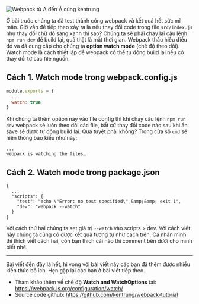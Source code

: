 ![Webpack từ A đến Á cùng kentrung](https://images.viblo.asia/2090b88e-6ec0-49fe-b677-65e927fafc2e.png) 

Ở bài trước chúng ta đã test thành công webpack và kết quả hết sức mĩ mãn. Giờ vấn đề tiếp theo xảy ra là nếu thay đổi code trong file `src/index.js` như thay đổi chữ đỏ sang xanh thì sao? Chúng ta sẽ phải chạy lại câu lệnh `npm run dev` để build lại, quả thật là mất thời gian. Webpack thấu hiểu điều đó và đã cung cấp cho chúng ta **option watch mode** (chế độ theo dõi). Watch mode là cách thiết lập để webpack có thể tự động build lại nếu có thay đổi từ các file nguồn. 

## Cách 1. Watch mode trong webpack.config.js
```js
module.exports = {
  ...
  watch: true
}
```
Khi chúng ta thêm option này vào file config thì khi chạy câu lệnh `npm run dev` webpack sẽ luôn theo dõi các file, bất cứ thay đổi code nào sau khi ấn save sẽ được tự động build lại. Quá tuyệt phải không? Trong cửa sổ `cmd` sẽ hiện thông báo kiểu như này:
```
...
webpack is watching the files…
```

## Cách 2. Watch mode trong package.json
```
{
  ...
  "scripts": {
    "test": "echo \"Error: no test specified\" &amp;&amp; exit 1",
    "dev": "webpack --watch"
  }
}
```
Với cách thứ hai chúng ta set giá trị `--watch` vào scripts > dev. Với cách viết này chúng ta cũng có được kết quả tương tự như cách trên. Cá nhân mình thì thích viết cách hai, còn bạn thích cái nào thì comment bên dưới cho mình biết nhé.


-----

Bài viết đến đây là hết, hi vọng với bài viết này các bạn đã thêm được nhiều kiến thức bổ ích. Hẹn gặp lại các bạn ở bài viết tiếp theo.

* Tham khảo thêm về chế độ **Watch and WatchOptions** tại: https://webpack.js.org/configuration/watch/
* Source code github: https://github.com/kentrung/webpack-tutorial
